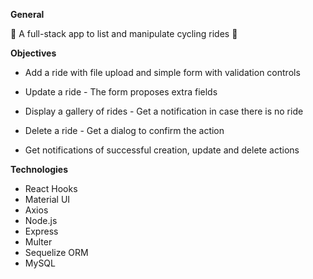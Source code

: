 **General** 

:bicyclist: A full-stack app to list and manipulate cycling rides :bicyclist:

**Objectives**

- Add a ride with file upload and simple form with validation controls

- Update a ride - The form proposes extra fields

- Display a gallery of rides - Get a notification in case there is no ride

- Delete a ride - Get a dialog to confirm the action

- Get notifications of successful creation, update and delete actions

**Technologies**

- React Hooks
- Material UI
- Axios
- Node.js
- Express
- Multer
- Sequelize ORM
- MySQL


